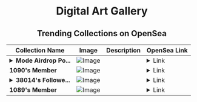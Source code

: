 <div align="center">

# Digital Art Gallery

## Trending Collections on OpenSea

| Collection Name                       | Image                                                                                     | Description                       | OpenSea Link                                                                                          |
|---------------------------------------|-------------------------------------------------------------------------------------------|-----------------------------------|--------------------------------------------------------------------------------------------------------|
| **<details><summary>Mode Airdrop Po...</summary>Mode Airdrop Position (mode-claim.xyz)</details>** | ![Image](https://i.seadn.io/s/raw/files/d77a9447cb8c761a6a1a2140ef43bb89.png?w=500&auto=format?w=200&auto=format) |  | <details><summary>Link</summary>[Mode Airdrop Position (mode-claim.xyz)](https://opensea.io/collection/mode-airdrop-position-mode-claim-xyz-118)</details> |
| **1090's Member** | ![Image](https://i.seadn.io/s/raw/files/34916265a4cbe104c8cbceba492b3f99.png?w=500&auto=format?w=200&auto=format) |  | <details><summary>Link</summary>[1090's Member](https://opensea.io/collection/1090-s-member)</details> |
| **<details><summary>38014's Followe...</summary>38014's Follower</details>** | ![Image](https://i.seadn.io/s/raw/files/19f9f090920392cc3650cbdf4361755b.png?w=500&auto=format?w=200&auto=format) |  | <details><summary>Link</summary>[38014's Follower](https://opensea.io/collection/38014-s-follower)</details> |
| **1089's Member** | ![Image](https://i.seadn.io/s/raw/files/34916265a4cbe104c8cbceba492b3f99.png?w=500&auto=format?w=200&auto=format) |  | <details><summary>Link</summary>[1089's Member](https://opensea.io/collection/1089-s-member)</details> |

</div>